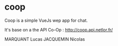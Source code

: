 # coop

Coop is a simple VueJs wep app for chat.

It's base on a the API Co-Op : http://coop.api.netlor.fr/

MARQUANT Lucas 
JACQUEMIN Nicolas
